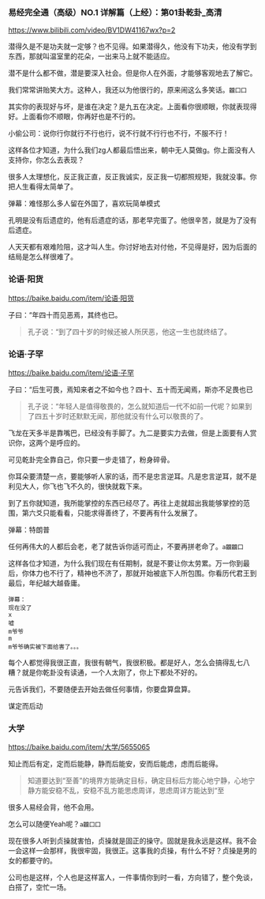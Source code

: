 ### 易经完全通（高级）NO.1 详解篇（上经）：第01卦乾卦_高清
https://www.bilibili.com/video/BV1DW41167wx?p=2

潜得久是不是功夫就一定够？也不见得。如果潜得久，他没有下功夫，他没有学到东西，那就叫温室里的花朵，一出来马上就不能适应。

潜不是什么都不做，潜是要深入社会。但是你人在外面，才能够客观地去了解它。

我们常常讲贻笑大方。这种人，我还以为他很行的，原来闹这么多笑话。`龖囗囗`

其实你的表现好与坏，是谁在决定？是九五在决定。上面看你很顺眼，你就表现得好。上面看你不顺眼，你再好也是不行的。

小偷公司：说你行你就行不行也行，说不行就不行行也不行，不服不行！

这样各位才知道，为什么我们zg人都最后悟出来，朝中无人莫做g。你上面没有人支持你，你怎么去表现？

很多人太理想化，反正我正直，反正我诚实，反正我一切都照规矩，我就没事。你把人生看得太简单了。

弹幕：难怪那么多人留在外国了，喜欢玩简单模式

孔明是没有后遗症的，他有后遗症的话，那老早完蛋了。他很辛苦，就是为了没有后遗症。

人天天都有艰难险阻，这才叫人生。你讨好地去对付他，不见得是好，因为后面的结局是怎么样很难了。

### 论语·阳货
https://baike.baidu.com/item/论语·阳货

子曰：“年四十而见恶焉，其终也已。
>孔子说：“到了四十岁的时候还被人所厌恶，他这一生也就终结了。

### 论语·子罕
https://baike.baidu.com/item/论语·子罕

子曰：“后生可畏，焉知来者之不如今也？四十、五十而无闻焉，斯亦不足畏也已
>孔子说：“年轻人是值得敬畏的，怎么就知道后一代不如前一代呢？如果到了四五十岁时还默默无闻，那他就没有什么可以敬畏的了。

飞龙在天多半是靠嘴巴，已经没有手脚了。九二是要实力去做，但是上面要有人赏识你，这两个是呼应的。

可见乾卦完全靠自己，你只要一步走错了，粉身碎骨。

你耳朵要清楚一点，要能够听人家的话，而不是忠言逆耳。凡是忠言逆耳，就不是利见大人，你飞也飞不久的，很快就栽下来。

到了五你就知道，我所能掌控的东西已经尽了。再往上走就超出我能够掌控的范围，第六爻只能看看，只能求得善终了，不要再有什么发展了。

弹幕：特朗普

任何再伟大的人都后会老，老了就告诉你适可而止，不要再拼老命了。`a龖龖囗`

这样各位才知道，为什么我们现在有任期制，就是不要让你太劳累。万一你到最后，你体力也不行了，精神也不济了，那就开始被底下人所包围。你看历代君王到最后，年纪越大越昏庸。

```
弹幕：
现在没了
x
嘘
m爷爷
m
m爷爷确实被下面给害了。。。
```
每个人都觉得我很正直，我很有朝气，我很积极。都是好人，怎么会搞得乱七八糟？就是你乾卦没有读通，一个人太刚了，你上下都处不好的。

元告诉我们，不要随便去开始去做任何事情，你要盘算盘算。

谋定而后动

### 大学
https://baike.baidu.com/item/大学/5655065

知止而后有定，定而后能静，静而后能安，安而后能虑，虑而后能得。
>知道要达到“至善”的境界方能确定目标，确定目标后方能心地宁静，心地宁静方能安稳不乱，安稳不乱方能思虑周详，思虑周详方能达到“至

很多人易经会背，他不会用。

怎么可以随便Yeah呢？`a龖囗囗`

现在很多人听到贞操就害怕，贞操就是固正的操守。固就是我永远是这样。我不会一会这样一会那样，我很牢固，我很正。这事我的贞操，有什么不好？贞操是男的女的都要守的。

公司也是这样，个人也是这样富人，一件事情你到时一看，方向错了，整个免谈，白搭了，空忙一场。
